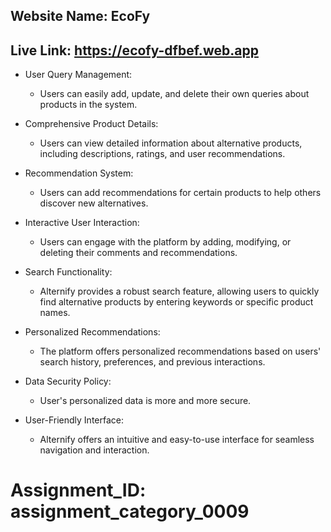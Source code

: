 ## Website Name: EcoFy

## Live Link: https://ecofy-dfbef.web.app

- User Query Management: 
    * Users can easily add, update, and delete their own queries about products in the system.

- Comprehensive Product Details: 
    * Users can view detailed information about alternative products, including descriptions, ratings, and user recommendations.

- Recommendation System: 
    * Users can add recommendations for certain products to help others discover new alternatives.

- Interactive User Interaction: 
    * Users can engage with the platform by adding, modifying, or deleting their comments and recommendations.

- Search Functionality: 
    * Alternify provides a robust search feature, allowing users to quickly find alternative products by entering keywords or specific product names.

- Personalized Recommendations: 
    * The platform offers personalized recommendations based on users' search history, preferences, and previous interactions.

- Data Security Policy: 
    * User's personalized data is more and more secure.

- User-Friendly Interface: 
    * Alternify offers an intuitive and easy-to-use interface for seamless navigation and interaction.

# Assignment_ID: assignment_category_0009 